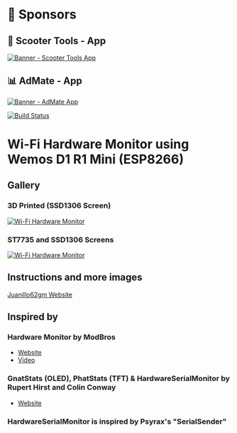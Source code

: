 # 🎉 Sponsors

## 🛴 Scooter Tools - App
[![Banner - Scooter Tools App](https://github.com/juanillo62gm/juanillo62gm/raw/master/assets/banner-scooter-tools.png)](https://scootertools.app)

## 📊 AdMate - App
[![Banner - AdMate App](https://github.com/juanillo62gm/juanillo62gm/raw/master/assets/banner-admate.png)](https://scootertools.app)

[![Build Status](https://travis-ci.org/juanillo62gm/Wi-Fi-Hardware-Monitor.svg?branch=master)](https://travis-ci.org/juanillo62gm/Wi-Fi-Hardware-Monitor)

# Wi-Fi Hardware Monitor using Wemos D1 R1 Mini (ESP8266) 

## Gallery
### 3D Printed (SSD1306 Screen)
[![Wi-Fi Hardware Monitor](https://juanillo62gm.com/_next/image?url=%2F_next%2Fstatic%2Fmedia%2F00-wifihm.1dcf9f72.jpg&w=2048&q=75)](https://juanillo62gm.com/projects/wifi-hardware-monitor)

### ST7735 and SSD1306 Screens
[![Wi-Fi Hardware Monitor](https://juanillo62gm.com/_next/image?url=%2F_next%2Fstatic%2Fmedia%2F01-wifihm.5d3c9498.jpg&w=3840&q=75)](https://juanillo62gm.com/projects/wifi-hardware-monitor)

## Instructions and more images
[Juanillo62gm Website](https://juanillo62gm.com/projects/wifi-hardware-monitor/)

## Inspired by
### Hardware Monitor by ModBros
- [Website](https://www.mod-bros.com/en/blog/b/how-to-create-a-hardware-monitor-inside-your-pc-case~37)
- [Video](https://www.youtube.com/watch?v=iebBcQuBhYs)

### GnatStats (OLED), PhatStats (TFT) & HardwareSerialMonitor by Rupert Hirst and Colin Conway
- [Website](https://hackaday.io/project/19018-gnat-stats-tiny-oled-pc-performance-monitor)

### HardwareSerialMonitor is inspired by Psyrax's "SerialSender"


